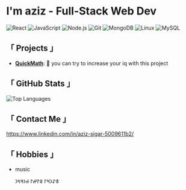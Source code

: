 #  I'm **aziz** - Full-Stack Web Dev
![React](https://img.shields.io/badge/-React-61DAFB?logo=react&logoColor=333&style=flat) ![JavaScript](https://img.shields.io/badge/-JavaScript-F7DF1E?logo=javascript&logoColor=333&style=flat) ![Node.js](https://img.shields.io/badge/-Node.js-339933?logo=node.js&logoColor=fff&style=flat) ![Git](https://img.shields.io/badge/-Git-F05032?logo=git&logoColor=fff&style=flat) ![MongoDB](https://img.shields.io/badge/-MongoDB-47A248?logo=mongodb&logoColor=fff&style=flat) ![Linux](https://img.shields.io/badge/-Linux-FCC624?logo=linux&logoColor=000&style=flat) ![MySQL](https://img.shields.io/badge/-MySQL-4479A1?logo=mysql&logoColor=fff&style=flat) 

##   「 **Projects** 」
- **[QuickMath](https://azizsigar.github.io/randomquickmath/)**: 🚀 you can try to increase your iq with this project 
##  「 **GitHub Stats** 」
![Top Languages](https://github-readme-stats.vercel.app/api/top-langs/?username=azizsigar&layout=compact&hide=python,tex,go,html,makefile,css&theme=radical&hide_border=true)

##  「 **Contact Me** 」
https://www.linkedin.com/in/aziz-sigar-5009611b2/



## 「 **Hobbies** 」

- music














   𐱃𐰀𐰣𐰺𐰃 𐰋𐰃𐰔𐰃 𐰴𐰆𐰺𐰽𐰣  



